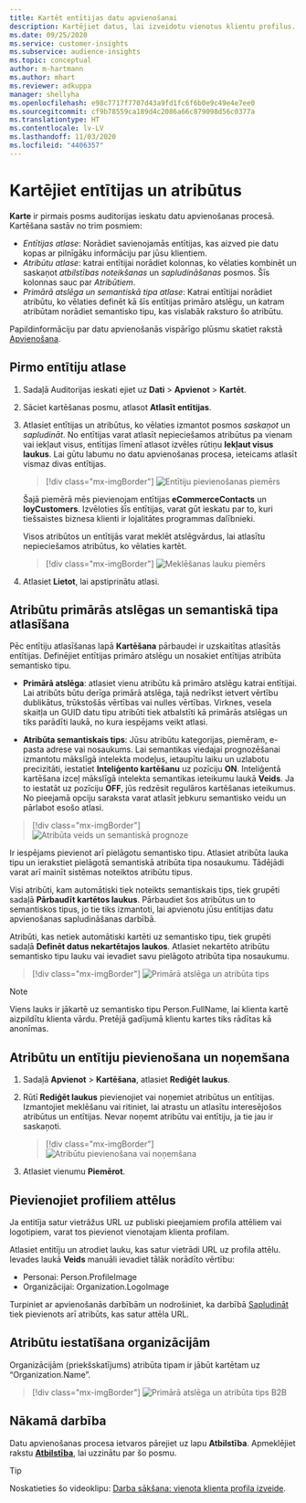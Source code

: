 ```yaml
---
title: Kartēt entītijas datu apvienošanai
description: Kartējiet datus, lai izveidotu vienotus klientu profilus.
ms.date: 09/25/2020
ms.service: customer-insights
ms.subservice: audience-insights
ms.topic: conceptual
author: m-hartmann
ms.author: mhart
ms.reviewer: adkuppa
manager: shellyha
ms.openlocfilehash: e98c7717f7707d43a9fd1fc6f6b0e9c49e4e7ee0
ms.sourcegitcommit: cf9b78559ca189d4c2086a66c879098d56c0377a
ms.translationtype: HT
ms.contentlocale: lv-LV
ms.lasthandoff: 11/03/2020
ms.locfileid: "4406357"
---
```

# <a name="map-entities-and-attributes"></a>Kartējiet entītijas un atribūtus

**Karte** ir pirmais posms auditorijas ieskatu datu apvienošanas procesā. Kartēšana sastāv no trim posmiem:

- *Entītijas atlase*: Norādiet savienojamās entītijas, kas aizved pie datu kopas ar pilnīgāku informāciju par jūsu klientiem.
- *Atribūtu atlase*: katrai entītijai norādiet kolonnas, ko vēlaties kombinēt un saskaņot *atbilstības noteikšanas* un *sapludināšanas* posmos. Šīs kolonnas sauc par *Atribūtiem*.
- *Primārā atslēga un semantiskā tipa atlase*: Katrai entītijai norādiet atribūtu, ko vēlaties definēt kā šīs entītijas primāro atslēgu, un katram atribūtam norādiet semantisko tipu, kas vislabāk raksturo šo atribūtu.

Papildinformāciju par datu apvienošanās vispārīgo plūsmu skatiet rakstā [Apvienošana](data-unification.md).

## <a name="select-the-first-entities"></a>Pirmo entītiju atlase

1. Sadaļā Auditorijas ieskati ejiet uz **Dati** > **Apvienot** > **Kartēt**.

2. Sāciet kartēšanas posmu, atlasot **Atlasīt entītijas**.

3. Atlasiet entītijas un atribūtus, ko vēlaties izmantot posmos *saskaņot* un *sapludināt*. No entītijas varat atlasīt nepieciešamos atribūtus pa vienam vai iekļaut visus, entītijas līmenī atlasot izvēles rūtiņu **Iekļaut visus laukus**. Lai gūtu labumu no datu apvienošanas procesa, ieteicams atlasīt vismaz divas entītijas.

   > [!div class="mx-imgBorder"]
   > ![Entītiju pievienošanas piemērs](media/data-manager-configure-map-add-entities-example.png "Entītiju pievienošanas piemērs")

   Šajā piemērā mēs pievienojam entītijas **eCommerceContacts** un **loyCustomers**. Izvēloties šīs entītijas, varat gūt ieskatu par to, kuri tiešsaistes biznesa klienti ir lojalitātes programmas dalībnieki.
   
   Visos atribūtos un entītijās varat meklēt atslēgvārdus, lai atlasītu nepieciešamos atribūtus, ko vēlaties kartēt.
   
     > [!div class="mx-imgBorder"]
   > ![Meklēšanas lauku piemērs](media/data-manager-configure-map-search-fields-example.png "Meklēšanas lauku piemērs")

4. Atlasiet **Lietot**, lai apstiprinātu atlasi.

## <a name="select-primary-key-and-semantic-type-for-attributes"></a>Atribūtu primārās atslēgas un semantiskā tipa atlasīšana

Pēc entītiju atlasīšanas lapā **Kartēšana** pārbaudei ir uzskaitītas atlasītās entītijas. Definējiet entītijas primāro atslēgu un nosakiet entītijas atribūta semantisko tipu.

- **Primārā atslēga**: atlasiet vienu atribūtu kā primāro atslēgu katrai entītijai. Lai atribūts būtu derīga primārā atslēga, tajā nedrīkst ietvert vērtību dublikātus, trūkstošās vērtības vai nulles vērtības. Virknes, vesela skaitļa un GUID datu tipu atribūti tiek atbalstīti kā primārās atslēgas un tiks parādīti laukā, no kura iespējams veikt atlasi.

- **Atribūta semantiskais tips**: Jūsu atribūtu kategorijas, piemēram, e-pasta adrese vai nosaukums. Lai semantikas viedajai prognozēšanai izmantotu mākslīgā intelekta modeļus, ietaupītu laiku un uzlabotu precizitāti, iestatiet **Inteliģento kartēšanu** uz pozīciju **ON**. Inteliģentā kartēšana izceļ mākslīgā intelekta semantikas ieteikumu laukā **Veids**. Ja to iestatāt uz pozīciju **OFF**, jūs redzēsit regulāros kartēšanas ieteikumus. No pieejamā opciju saraksta varat atlasīt jebkuru semantisko veidu un pārlabot esošo atlasi.

> [!div class="mx-imgBorder"]
> ![Atribūta veids un semantiskā prognoze](media/data-manager-configure-map-add-attributes-semantic-prediction.png "Atribūta veids un semantiskā prognoze")

Ir iespējams pievienot arī pielāgotu semantisko tipu. Atlasiet atribūta lauka tipu un ierakstiet pielāgotā semantiskā atribūta tipa nosaukumu. Tādējādi varat arī mainīt sistēmas noteiktos atribūtu tipus.

Visi atribūti, kam automātiski tiek noteikts semantiskais tips, tiek grupēti sadaļā **Pārbaudīt kartētos laukus**. Pārbaudiet šos atribūtus un to semantiskos tipus, jo tie tiks izmantoti, lai apvienotu jūsu entītijas datu apvienošanas sapludināšanas darbībā.

Atribūti, kas netiek automātiski kartēti uz semantisko tipu, tiek grupēti sadaļā **Definēt datus nekartētajos laukos**. Atlasiet nekartēto atribūtu semantisko tipu lauku vai ievadiet savu pielāgoto atribūta tipa nosaukumu.

> [!div class="mx-imgBorder"]
> ![Primārā atslēga un atribūta tips](media/data-manager-configure-map-add-attributes.png "Primārā atslēga un atribūta tips")

> [!NOTE]
> Viens lauks ir jākartē uz semantisko tipu Person.FullName, lai klienta kartē aizpildītu klienta vārdu. Pretējā gadījumā klientu kartes tiks rādītas kā anonīmas. 

## <a name="add-and-remove-attributes-and-entities"></a>Atribūtu un entītiju pievienošana un noņemšana

1. Sadaļā **Apvienot** > **Kartēšana**, atlasiet **Rediģēt laukus**.

2. Rūtī **Rediģēt laukus** pievienojiet vai noņemiet atribūtus un entītijas. Izmantojiet meklēšanu vai ritiniet, lai atrastu un atlasītu interesējošos atribūtus un entītijas. Nevar noņemt atribūtu vai entītiju, ja tie jau ir saskaņoti.

   > [!div class="mx-imgBorder"]
   > ![Atribūtu pievienošana vai noņemšana](media/configure-data-map-edit.png "Atribūtu pievienošana vai noņemšana")

3. Atlasiet vienumu **Piemērot**.

## <a name="add-images-to-profiles"></a>Pievienojiet profiliem attēlus

Ja entitīja satur vietrāžus URL uz publiski pieejamiem profila attēliem vai logotipiem, varat tos pievienot vienotajam klienta profilam.

Atlasiet entitīju un atrodiet lauku, kas satur vietrādi URL uz profila attēlu. Ievades laukā **Veids** manuāli ievadiet tālāk norādīto vērtību: 
- Personai: Person.ProfileImage
- Organizācijai: Organization.LogoImage

Turpiniet ar apvienošanās darbībām un nodrošiniet, ka darbībā [Sapludināt](merge-entities.md) tiek pievienots arī atribūts, kas satur attēla URL.

## <a name="set-attributes-for-organizations"></a>Atribūtu iestatīšana organizācijām

Organizācijām (priekšskatījums) atribūta tipam ir jābūt kartētam uz “Organization.Name”.
> [!div class="mx-imgBorder"]
> ![Primārā atslēga un atribūta tips B2B](media/configure-data-map-edit-b2b.png "Primārā atslēga un atribūta tips B2B")

## <a name="next-step"></a>Nākamā darbība

Datu apvienošanas procesa ietvaros pārejiet uz lapu **Atbilstība**. Apmeklējiet rakstu [**Atbilstība**](match-entities.md), lai uzzinātu par šo posmu.

> [!TIP]
> Noskatieties šo videoklipu: [Darba sākšana: vienota klienta profila izveide](https://youtu.be/oBfGEhucAxs).
